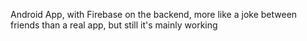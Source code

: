 Android App, with Firebase on the backend, more like a joke between friends than a real app, but still it's mainly working
